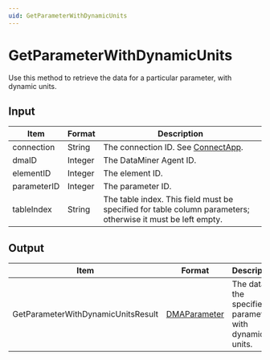 ```yaml
---
uid: GetParameterWithDynamicUnits
---
```


# GetParameterWithDynamicUnits

Use this method to retrieve the data for a particular parameter, with dynamic units.

## Input

| Item        | Format  | Description                                                                                                 |
|-------------|---------|-------------------------------------------------------------------------------------------------------------|
| connection  | String  | The connection ID. See [ConnectApp](xref:ConnectApp).                            |
| dmaID       | Integer | The DataMiner Agent ID.                                                                                     |
| elementID   | Integer | The element ID.                                                                                             |
| parameterID | Integer | The parameter ID.                                                                                           |
| tableIndex  | String  | The table index. This field must be specified for table column parameters; otherwise it must be left empty. |

## Output

| Item | Format | Description |
|--|--|--|
| GetParameterWithDynamicUnitsResult | [DMAParameter](xref:DMAParameter) | The data of the specified parameter, with dynamic units. |
